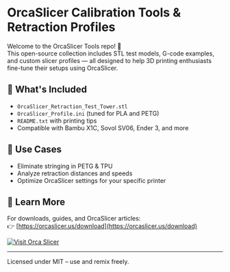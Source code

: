# OrcaSlicer Calibration Tools & Retraction Profiles

Welcome to the OrcaSlicer Tools repo! 🐋  
This open-source collection includes STL test models, G-code examples, and custom slicer profiles — all designed to help 3D printing enthusiasts fine-tune their setups using OrcaSlicer.

## 🧰 What's Included

- `OrcaSlicer_Retraction_Test_Tower.stl`  
- `OrcaSlicer_Profile.ini` (tuned for PLA and PETG)  
- `README.txt` with printing tips  
- Compatible with Bambu X1C, Sovol SV06, Ender 3, and more

## 🧠 Use Cases

- Eliminate stringing in PETG & TPU  
- Analyze retraction distances and speeds  
- Optimize OrcaSlicer settings for your specific printer

## 🔗 Learn More

For downloads, guides, and OrcaSlicer articles:  
👉 [https://orcaslicer.us/download](https://orcaslicer.us/download)

[![Visit Orca Slicer](https://img.shields.io/badge/Visit-OrcaSlicer.us-blue)](https://orcaslicer.us)

---

Licensed under MIT – use and remix freely.

